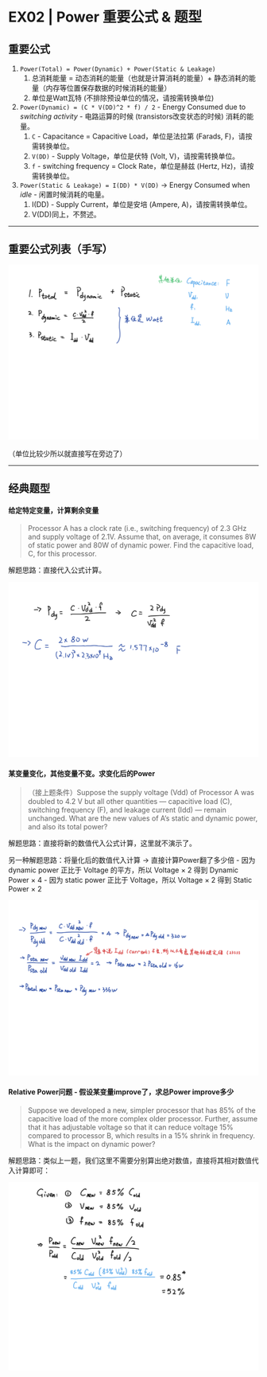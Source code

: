 # EX02 | Power 重要公式 & 题型

## 重要公式
1. `Power(Total) = Power(Dynamic) + Power(Static & Leakage)`
	1. 总消耗能量 = 动态消耗的能量（也就是计算消耗的能量）+ 静态消耗的能量（内存等位置保存数据的时候消耗的能量）
	2. 单位是Watt瓦特 (不排除预设单位的情况，请按需转换单位)
2. `Power(Dynamic) = (C * V(DD)^2 * f) / 2` - Energy Consumed due to *switching activity* - 电路运算的时候 (transistors改变状态的时候) 消耗的能量。
	1. `C` - Capacitance = Capacitive Load，单位是法拉第 (Farads, F)，请按需转换单位。
	2. `V(DD)` - Supply Voltage，单位是伏特 (Volt, V)，请按需转换单位。
	3. `f` - switching frequency = Clock Rate，单位是赫兹 (Hertz, Hz)，请按需转换单位。
3. `Power(Static & Leakage) = I(DD) * V(DD)` -> Energy Consumed when *idle* - 闲置时候消耗的电量。
	1. I(DD) - Supply Current，单位是安培 (Ampere, A)，请按需转换单位。
	2. V(DD)同上，不赘述。
- - - -
## 重要公式列表（手写）

![](EX02%20%7C%20Power%20%E9%87%8D%E8%A6%81%E5%85%AC%E5%BC%8F%20&%20%E9%A2%98%E5%9E%8B/bear_sketch@2x.png)

（单位比较少所以就直接写在旁边了）
- - - -
## 经典题型
#### 给定特定变量，计算剩余变量
> Processor A has a clock rate (i.e., switching frequency) of 2.3 GHz and supply voltage of 2.1V. Assume that, on average, it consumes 8W of static power and 80W of dynamic power. Find the capacitive load, C, for this processor.

解题思路：直接代入公式计算。

![](EX02%20%7C%20Power%20%E9%87%8D%E8%A6%81%E5%85%AC%E5%BC%8F%20&%20%E9%A2%98%E5%9E%8B/bear_sketch@2x%202.png)

#### 某变量变化，其他变量不变。求变化后的Power
> （接上题条件）Suppose the supply voltage (Vdd) of Processor A was doubled to 4.2 V but all other quantities — capacitive load (C), switching frequency (F), and leakage current (Idd) — remain unchanged. What are the new values of A’s static and dynamic power, and also its total power?  

解题思路：直接将新的数值代入公式计算，这里就不演示了。

另一种解题思路：将量化后的数值代入计算 -> 直接计算Power翻了多少倍
	- 因为 dynamic power 正比于 Voltage 的平方，所以 Voltage × 2 得到 Dynamic Power × 4
	- 因为 static power 正比于 Voltage，所以 Voltage × 2 得到 Static Power × 2

![](EX02%20%7C%20Power%20%E9%87%8D%E8%A6%81%E5%85%AC%E5%BC%8F%20&%20%E9%A2%98%E5%9E%8B/bear_sketch@2x%203.png)

#### Relative Power问题 - 假设某变量improve了，求总Power improve多少
> Suppose we developed a new, simpler processor that has 85% of the capacitive load of the more complex older processor. Further, assume that it has adjustable voltage so that it can reduce voltage 15% compared to processor B, which results in a 15% shrink in frequency. What is the impact on dynamic power?   

解题思路：类似上一题，我们这里不需要分别算出绝对数值，直接将其相对数值代入计算即可：

![](EX02%20%7C%20Power%20%E9%87%8D%E8%A6%81%E5%85%AC%E5%BC%8F%20&%20%E9%A2%98%E5%9E%8B/bear_sketch@2x%204.png)
